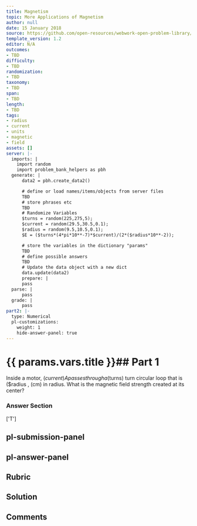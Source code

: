 ```yaml
---
title: Magnetism
topic: More Applications of Magnetism
author: null
date: 15 January 2018
source: https://github.com/open-resources/webwork-open-problem-library/tree/master/Contrib/BrockPhysics/College_Physics_Urone/22.Magnetism/22-11.More_Applications_of_Magnetism/NU_U17_22_11_005.pg
template_version: 1.2
editor: N/A
outcomes:
- TBD
difficulty:
- TBD
randomization:
- TBD
taxonomy:
- TBD
span:
- TBD
length:
- TBD
tags:
- radius
- current
- units
- magnetic
- field
assets: []
server: |-
  imports: |
    import random
    import problem_bank_helpers as pbh
  generate: |
      data2 = pbh.create_data2()

      # define or load names/items/objects from server files
      TBD
      # store phrases etc
      TBD
      # Randomize Variables
      $turns = random(225,275,5);
      $current = random(29.5,30.5,0.1);
      $radius = random(9.5,10.5,0.1);
      $E = ($turns*(4*pi*10**-7)*$current)/(2*($radius*10**-2));

      # store the variables in the dictionary "params"
      TBD
      # define possible answers
      TBD
      # Update the data object with a new dict
      data.update(data2)
      prepare: |
      pass
  parse: |
      pass
  grade: |
      pass
part2: |-
  type: Numerical
  pl-customizations:
    weight: 1
    hide-answer-panel: true
---
```


# {{ params.vars.title }}## Part 1 
Inside a motor, ($current) A passes through a ($turns) turn circular loop that is ($radius , (cm) in radius. What is the magnetic field strength created at its center? 


### Answer Section 
['T']

## pl-submission-panel 


## pl-answer-panel 


## Rubric 


## Solution 


## Comments 


